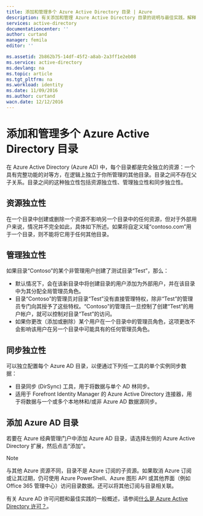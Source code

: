 ```yaml
---
title: 添加和管理多个 Azure Active Directory 目录 | Azure
description: 有关添加和管理 Azure Active Directory 目录的说明与最佳实践，解释目录为何是完全独立的资源
services: active-directory
documentationcenter: ''
author: curtand
manager: femila
editor: ''

ms.assetid: 2b862b75-14df-45f2-a8ab-2a3ff1e2eb08
ms.service: active-directory
ms.devlang: na
ms.topic: article
ms.tgt_pltfrm: na
ms.workload: identity
ms.date: 11/09/2016
ms.author: curtand
wacn.date: 12/12/2016
---
```


# 添加和管理多个 Azure Active Directory 目录
在 Azure Active Directory (Azure AD) 中，每个目录都是完全独立的资源：一个具有完整功能的对等方，在逻辑上独立于你所管理的其他目录。目录之间不存在父子关系。目录之间的这种独立性包括资源独立性、管理独立性和同步独立性。

## 资源独立性
在一个目录中创建或删除一个资源不影响另一个目录中的任何资源，但对于外部用户来说，情况并不完全如此，具体如下所述。如果将自定义域“contoso.com”用于一个目录，则不能将它用于任何其他目录。

## 管理独立性
如果目录“Contoso”的某个非管理用户创建了测试目录“Test”，那么：

- 默认情况下，会在该新目录中将创建目录的用户添加为外部用户，并在该目录中为其分配全局管理员角色。
- 目录“Contoso”的管理员对目录“Test”没有直接管理特权，除非“Test”的管理员专门向其授予了这些特权。“Contoso”的管理员一旦控制了创建“Test”的用户帐户，就可以控制对目录“Test”的访问。
- 如果你更改（添加或删除）某个用户在一个目录中的管理员角色，这项更改不会影响该用户在另一个目录中可能具有的任何管理员角色。

## 同步独立性
可以独立配置每个 Azure AD 目录，以便通过下列任一工具的单个实例同步数据：

- 目录同步 (DirSync) 工具，用于将数据与单个 AD 林同步。
- 适用于 Forefront Identity Manager 的 Azure Active Directory 连接器，用于将数据与一个或多个本地林和/或非 Azure AD 数据源同步。

## 添加 Azure AD 目录
若要在 Azure 经典管理门户中添加 Azure AD 目录，请选择左侧的 Azure Active Directory 扩展，然后点击“添加”。

> [!NOTE]
>   与其他 Azure 资源不同，目录不是 Azure 订阅的子资源。如果取消 Azure 订阅或让其过期，仍可使用 Azure PowerShell、Azure 图形 API 或其他界面（例如 Office 365 管理中心）访问目录数据。还可以将其他订阅与目录相关联。

有关 Azure AD 许可问题和最佳实践的一般概述，请参阅[什么是 Azure Active Directory 许可？](./active-directory-licensing-what-is.md)。

<!---HONumber=Mooncake_1205_2016-->